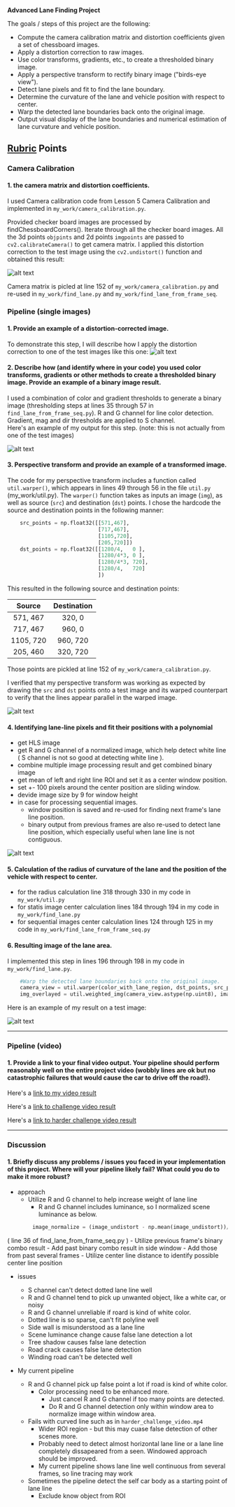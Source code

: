 **Advanced Lane Finding Project**

The goals / steps of this project are the following:

* Compute the camera calibration matrix and distortion coefficients given a set of chessboard images.
* Apply a distortion correction to raw images.
* Use color transforms, gradients, etc., to create a thresholded binary image.
* Apply a perspective transform to rectify binary image ("birds-eye view").
* Detect lane pixels and fit to find the lane boundary.
* Determine the curvature of the lane and vehicle position with respect to center.
* Warp the detected lane boundaries back onto the original image.
* Output visual display of the lane boundaries and numerical estimation of lane curvature and vehicle position.

[//]: # (Image References)

[image1]: ./output_images/undistort_output.png "Undistorted"
[image2]: ./output_images/undistort_straight_lines1.png "Road Transformed"
[image3]: ./output_images/binary_combo_test6.jpg "Binary Example"
[image4]: ./output_images/warped_straight_lines1.jpg "Warp Example"
[image5]: ./output_images/color_fit_lines_test1.jpg "Fit Visual"
[image6]: ./output_images/output_test1.jpg "Output"
[video1]: ./output_videos/project_video_processed.mp4 "Video"

## [Rubric](https://review.udacity.com/#!/rubrics/571/view) Points

### Camera Calibration

#### 1.  the camera matrix and distortion coefficients. 
I used Camera calibration code from Lesson 5 Camera Calibration and implemented in `my_work/camera_calibration.py`.

Provided checker board images are processed by findChessboardCorners().
Iterate through all the checker board images.
All the 3d points `objpints` and 2d points `imgpoints` are passed to `cv2.calibrateCamera()` to get camera matrix. I applied this distortion correction to the test image using the `cv2.undistort()` function and obtained this result: 

![alt text][image1]

Camera matrix is picled at line 152 of `my_work/camera_calibration.py` and re-used in `my_work/find_lane.py` and `my_work/find_lane_from_frame_seq`.

### Pipeline (single images)

#### 1. Provide an example of a distortion-corrected image.

To demonstrate this step, I will describe how I apply the distortion correction to one of the test images like this one:
![alt text][image2]

#### 2. Describe how (and identify where in your code) you used color transforms, gradients or other methods to create a thresholded binary image.  Provide an example of a binary image result.

I used a combination of color and gradient thresholds to generate a binary image (thresholding steps at lines 35 through 57 in `find_lane_from_frame_seq.py`).
R and G channel for line color detection.
Gradient, mag and dir thresholds are applied to S channel.   
Here's an example of my output for this step.  (note: this is not actually from one of the test images)

![alt text][image3]

#### 3. Perspective transform and provide an example of a transformed image.

The code for my perspective transform includes a function called `util.warper()`, which appears in lines 49 through 56 in the file `util.py` (my_work/util.py).  The `warper()` function takes as inputs an image (`img`), as well as source (`src`) and destination (`dst`) points.  I chose the hardcode the source and destination points in the following manner:
```python
    src_points = np.float32([[571,467],
                             [717,467],
                             [1105,720],
                             [205,720]])
    dst_points = np.float32([[1280/4,   0 ],
                             [1280/4*3, 0 ],
                             [1280/4*3, 720],
                             [1280/4,   720]
                             ])
```

This resulted in the following source and destination points:

| Source        | Destination   | 
|:-------------:|:-------------:| 
| 571, 467      | 320, 0        | 
| 717, 467      | 960, 0        |
| 1105, 720     | 960, 720      |
| 205, 460      | 320, 720      |

Those points are pickled at line 152 of `my_work/camera_calibration.py`.

I verified that my perspective transform was working as expected by drawing the `src` and `dst` points onto a test image and its warped counterpart to verify that the lines appear parallel in the warped image.

![alt text][image4]

#### 4. Identifying lane-line pixels and fit their positions with a polynomial

- get HLS image
- get R and G channel of a normalized image, which help detect white line ( S channel is not so good at detecting white line ).
- combine multiple image processing result and get combined binary image
- get mean of left and right line ROI and set it as a center window position.
- set +- 100 pixels around the center position are sliding window.
- devide image size by 9 for window height
- in case for processing sequential images.
    - window position is saved and re-used for finding next frame's lane line position.
    - binary output from previous frames are also re-used to detect lane line position, which especially useful when lane line is not contiguous.

![alt text][image5]

#### 5. Calculation of the radius of curvature of the lane and the position of the vehicle with respect to center.

- for the radius calculation
  line 318 through 330 in my code in `my_work/util.py`
- for statis image center calculation
  lines 184 through 194 in my code in `my_work/find_lane.py`
- for sequential images center calculation
  lines 124 through 125 in my code in `my_work/find_lane_from_frame_seq.py`

#### 6. Resulting image of the lane area.

I implemented this step in lines 196 through 198 in my code in `my_work/find_lane.py`.
```python
    #Warp the detected lane boundaries back onto the original image.
    camera_view = util.warper(color_with_lane_region, dst_points, src_points )
    img_overlayed = util.weighted_img(camera_view.astype(np.uint8), image_undistort )
```
Here is an example of my result on a test image:

![alt text][image6]

---

### Pipeline (video)

#### 1. Provide a link to your final video output.  Your pipeline should perform reasonably well on the entire project video (wobbly lines are ok but no catastrophic failures that would cause the car to drive off the road!).

Here's a [link to my video result](./output_videos/project_video_processed.mp4)

Here's a [link to challenge video result](./output_videos/challenge_video_processedmp4)

Here's a [link to harder challenge video result](./output_videos/harder_challenge_video_processed.mp4)


---

### Discussion

#### 1. Briefly discuss any problems / issues you faced in your implementation of this project.  Where will your pipeline likely fail?  What could you do to make it more robust?

- approach
    - Utilize R and G channel to help increase weight of lane line
        - R and G channel includes luminance, so I normalized scene luminance as below.
```python
        image_normalize = (image_undistort - np.mean(image_undistort))/np.std(image_undistort)*32+128
```
( line 36 of find_lane_from_frame_seq.py )
    - Utilize previous frame's binary combo result
        - Add past binary combo result in side window
        - Add those from past several frames
    - Utilize center line distance to identify possible center line position

- issues
    - S channel can't detect dotted lane line well
    - R and G channel tend to pick up unwanted object, like a white car, or noisy
    - R and G channel unreliable if roard is kind of white color.
    - Dotted line is so sparse, can't fit polyline well
    - Side wall is misunderstood as a lane line
    - Scene luminance change cause false lane detection a lot
    - Tree shadow causes false lane detection
    - Road crack causes false lane detection
    - Winding road can't be detected well


- My current pipeline
    - R and G channel pick up false point a lot if road is kind of white color.
        - Color processing need to be enhanced more.
            - Just cancel R and G channel if too many points are detected.
            - Do R and G channel detection only within window area to normalize image within window area.
    - Fails with curved line such as in `harder_challenge_video.mp4`
        - Wider ROI region - but this may cuase false detection of other scenes more.
        - Probably need to detect almost horizontal lane line or a lane line completely dissapeared from a seen. Windowed approach should be improved.
        - My current pipeline shows lane line well continuous from several frames, so line tracing may work
    - Sometimes the pipeline detect the self car body as a starting point of lane line
        - Exclude know object from ROI

